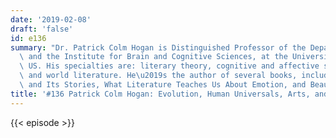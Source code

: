 ```yaml
---
date: '2019-02-08'
draft: 'false'
id: e136
summary: "Dr. Patrick Colm Hogan is Distinguished Professor of the Department of English,\
  \ and the Institute for Brain and Cognitive Sciences, at the University of Connecticut,\
  \ US. His specialties are: literary theory, cognitive and affective science of literature,\
  \ and world literature. He\u2019s the author of several books, including The Mind\
  \ and Its Stories, What Literature Teaches Us About Emotion, and Beauty and Sublimity."
title: '#136 Patrick Colm Hogan: Evolution, Human Universals, Arts, and Literature'
---
```

{{< episode >}}
